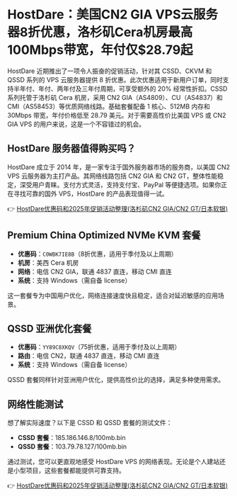 # HostDare：美国CN2 GIA VPS云服务器8折优惠，洛杉矶Cera机房最高100Mbps带宽，年付仅$28.79起

HostDare 近期推出了一项令人振奋的促销活动，针对其 CSSD、CKVM 和 QSSD 系列的 VPS 云服务器提供 8 折优惠。此次优惠适用于新用户订单，同时支持半年付、年付、两年付及三年付周期，可享受额外的 20% 经常性折扣。CSSD 系列托管于洛杉矶 Cera 机房，采用 CN2 GIA（AS4809）、CU（AS4837）和 CMI（AS58453）等优质网络线路。基础套餐配备 1 核心、512MB 内存和 30Mbps 带宽，年付价格低至 28.79 美元。对于需要高性价比美国 VPS 或 CN2 GIA VPS 的用户来说，这是一个不容错过的机会。

## HostDare 服务器值得购买吗？

HostDare 成立于 2014 年，是一家专注于国外服务器市场的服务商，以美国 CN2 VPS 云服务器为主打产品。其网络线路包括 CN2 GIA 和 CN2 GT，整体性能稳定，深受用户青睐。支付方式灵活，支持支付宝、PayPal 等便捷选项。如果你正在寻找可靠的国外 VPS，HostDare 的产品表现值得一试。

👉 [HostDare优惠码和2025年促销活动整理(洛杉矶CN2 GIA/CN2 GT/日本软银)](https://bit.ly/hostdare)

## Premium China Optimized NVMe KVM 套餐

- **优惠码**：`C0WBK7IE8B`（8折优惠，适用于季付及以上周期）  
- **机房**：美西 Cera 机房  
- **网络**：电信 CN2 GIA，联通 4837 直连，移动 CMI 直连  
- **系统**：支持 Windows（需自备 license）  

这一套餐专为中国用户优化，网络连接速度快且稳定，适合对延迟敏感的应用场景。

## QSSD 亚洲优化套餐

- **优惠码**：`YY89C8XKQV`（75折优惠，适用于季付及以上周期）  
- **路由**：电信 CN2，联通 4837 直连，移动 CMI 直连  
- **系统**：支持 Windows（需自备 license）  

QSSD 套餐同样针对亚洲用户优化，提供高性价比的选择，满足多种使用需求。

## 网络性能测试

想了解实际速度？以下是 CSSD 和 QSSD 套餐的测试文件：  
- **CSSD 套餐**：185.186.146.8/100mb.bin  
- **QSSD 套餐**：103.79.78.127/100mb.bin  

通过测试，您可以更直观地感受 HostDare VPS 的网络表现。无论是个人建站还是小型项目，这些套餐都能提供可靠支持。

👉 [HostDare优惠码和2025年促销活动整理(洛杉矶CN2 GIA/CN2 GT/日本软银)](https://bit.ly/hostdare)